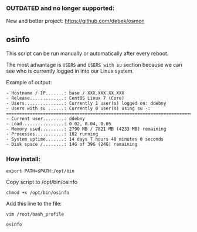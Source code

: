 ### OUTDATED and no longer supported:
New and better project: https://github.com/debek/osmon

## osinfo

This script can be run manually or automatically after every reboot.

The most advantage is `USERS` and `USERS with su` section because we can see who is currently logged in into our Linux system.

Example of output:

```
- Hostname / IP.......: base / XXX.XXX.XX.XXX
- Release.............: CentOS Linux 7 (Core)
- Users...............: Currently 1 user(s) logged on: ddebny
- Users with su ......: Currently 0 user(s) using su -:
===========================================================================
- Current user........: ddebny
- Load................: 0.02, 0.04, 0.05
- Memory used.........: 2790 MB / 7821 MB (4233 MB) remaining
- Processes...........: 182 running
- System uptime.......: 14 days 7 hours 48 minutes 0 seconds
- Disk space /........: 14G of 39G (24G) remaining
```

### How install:

`export PATH=$PATH:/opt/bin`

Copy script to /opt/bin/osinfo

`chmod +x /opt/bin/osinfo`

Add this line to the file:

`vim /root/bash_profile`

```
osinfo
```
